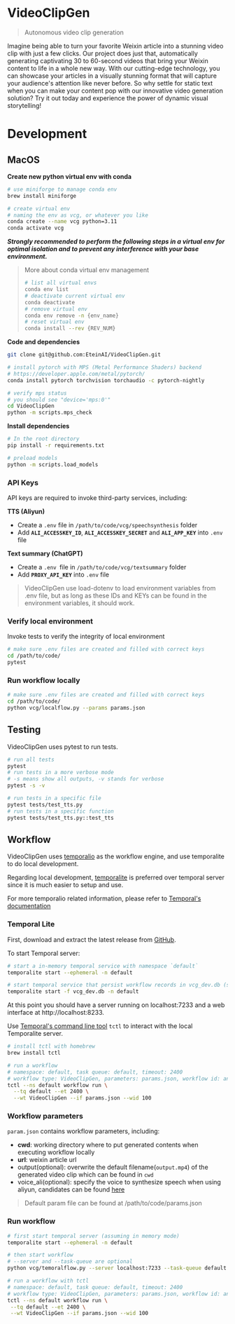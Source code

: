 # VideoClipGen

> Autonomous video clip generation

Imagine being able to turn your favorite Weixin article into a stunning video clip with just a few clicks. Our project does just that, automatically generating captivating 30 to 60-second videos that bring your Weixin content to life in a whole new way. With our cutting-edge technology, you can showcase your articles in a visually stunning format that will capture your audience's attention like never before. So why settle for static text when you can make your content pop with our innovative video generation solution? Try it out today and experience the power of dynamic visual storytelling!

# Development

## MacOS

**Create new python virtual env with conda**

```bash
# use miniforge to manage conda env
brew install miniforge

# create virtual env
# naming the env as vcg, or whatever you like
conda create --name vcg python=3.11
conda activate vcg
```

**_Strongly recommended to perform the following steps in a virtual env for optimal isolation and to prevent any interference with your base environment._**

> More about conda virtual env management
>
> ```bash
> # list all virtual envs
> conda env list
> # deactivate current virtual env
> conda deactivate
> # remove virtual env
> conda env remove -n {env_name}
> # reset virtual env
> conda install --rev {REV_NUM}
> ```

**Code and dependencies**

```bash
git clone git@github.com:EteinAI/VideoClipGen.git

# install pytorch with MPS (Metal Performance Shaders) backend
# https://developer.apple.com/metal/pytorch/
conda install pytorch torchvision torchaudio -c pytorch-nightly

# verify mps status
# you should see "device='mps:0'"
cd VideoClipGen
python -m scripts.mps_check
```

**Install dependencies**

```bash
# In the root directory
pip install -r requirements.txt

# preload models
python -m scripts.load_models
```

### API Keys

API keys are required to invoke third-party services, including:

**TTS (Aliyun)**

- Create a `.env` file in `/path/to/code/vcg/speechsynthesis` folder
- Add **`ALI_ACCESSKEY_ID`**, **`ALI_ACCESSKEY_SECRET`** and **`ALI_APP_KEY`** into `.env` file

**Text summary (ChatGPT)**

- Create a `.env `file in `/path/to/code/vcg/textsummary` folder
- Add **`PROXY_API_KEY`** into `.env` file

> VideoClipGen use load-dotenv to load environment variables from .env file, but as long as these IDs and KEYs can be found in the environment variables, it should work.

### Verify local environment

Invoke tests to verify the integrity of local environment

```bash
# make sure .env files are created and filled with correct keys
cd /path/to/code/
pytest
```

### Run workflow locally

```bash
# make sure .env files are created and filled with correct keys
cd /path/to/code/
python vcg/localflow.py --params params.json
```

## Testing

VideoClipGen uses pytest to run tests.

```bash
# run all tests
pytest
# run tests in a more verbose mode
# -s means show all outputs, -v stands for verbose
pytest -s -v

# run tests in a specific file
pytest tests/test_tts.py
# run tests in a specific function
pytest tests/test_tts.py::test_tts
```

## Workflow

VideoClipGen uses [temporalio](https://github.com/temporal/temporal) as the workflow engine, and use temporalite to do local development.

Regarding local development, [temporalite](https://github.com/temporal/temporalite) is preferred over temporal server since it is much easier to setup and use.

For more temporalio related information, please refer to [Temporal's documentation](https://docs.temporal.io/docs/)

### Temporal Lite

First, download and extract the latest release from [GitHub](https://github.com/temporalio/temporalite/releases/latest).

To start Temporal server:

```bash
# start a in-memory temporal service with namespace `default`
temporalite start --ephemeral -n default

# start temporal service that persist workflow records in vcg_dev.db (sqlite)
temporalite start -f vcg_dev.db -n default
```

At this point you should have a server running on localhost:7233 and a web interface at http://localhost:8233.

Use [Temporal's command line tool](https://docs.temporal.io/tctl) `tctl` to interact with the local Temporalite server.

```bash
# install tctl with homebrew
brew install tctl

# run a workflow
# namespace: default, task queue: default, timeout: 2400
# workflow type: VideoClipGen, parameters: params.json, workflow id: anything
tctl --ns default workflow run \
  --tq default --et 2400 \
  --wt VideoClipGen --if params.json --wid 100
```

### Workflow parameters

`param.json` contains workflow parameters, including:

- **cwd**: working directory where to put generated contents when executing workflow locally
- **url**: weixin article url
- output(optional): overwrite the default filename(`output.mp4`) of the generated video clip which can be found in `cwd`
- voice_ali(optional): specify the voice to synthesize speech when using aliyun, candidates can be found [here](https://help.aliyun.com/document_detail/84435.html)

> Default param file can be found at /path/to/code/params.json

### Run workflow

```bash
# first start temporal server (assuming in memory mode)
temporalite start --ephemeral -n default

# then start workflow
# --server and --task-queue are optional
python vcg/temoralflow.py --server localhost:7233 --task-queue default

# run a workflow with tctl
# namespace: default, task queue: default, timeout: 2400
# workflow type: VideoClipGen, parameters: params.json, workflow id: anything
tctl --ns default workflow run \
 --tq default --et 2400 \
 --wt VideoClipGen --if params.json --wid 100
```
